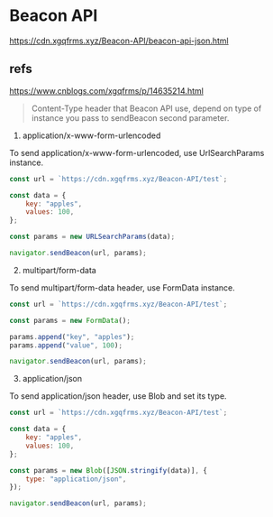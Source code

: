 # Beacon API

https://cdn.xgqfrms.xyz/Beacon-API/beacon-api-json.html

## refs

https://www.cnblogs.com/xgqfrms/p/14635214.html

> Content-Type header that Beacon API use, depend on type of instance you pass to sendBeacon second parameter.

1. application/x-www-form-urlencoded

To send application/x-www-form-urlencoded, use UrlSearchParams instance.

```js
const url = `https://cdn.xgqfrms.xyz/Beacon-API/test`;

const data = {
    key: "apples",
    values: 100,
};

const params = new URLSearchParams(data);

navigator.sendBeacon(url, params);
```

2. multipart/form-data

To send multipart/form-data header, use FormData instance.

```js
const url = `https://cdn.xgqfrms.xyz/Beacon-API/test`;

const params = new FormData();

params.append("key", "apples");
params.append("value", 100);

navigator.sendBeacon(url, params);
```

3. application/json

To send application/json header, use Blob and set its type.

```js
const url = `https://cdn.xgqfrms.xyz/Beacon-API/test`;

const data = {
    key: "apples",
    values: 100,
};

const params = new Blob([JSON.stringify(data)], {
    type: "application/json",
});

navigator.sendBeacon(url, params);
```
